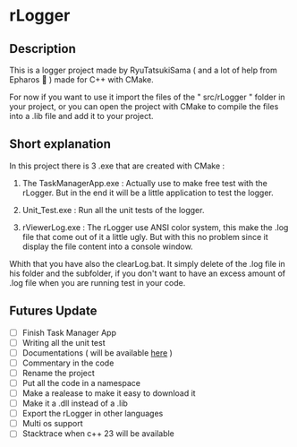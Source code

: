 # rLogger

## Description

This is a logger project made by RyuTatsukiSama ( and a lot of help from Epharos 🙏 ) made for C++ with CMake.

For now if you want to use it import the files of the " src/rLogger " folder in your project, or you can open the project with CMake to compile the files into a .lib file and add it to your project.

## Short explanation

In this project there is 3 .exe that are created with CMake :

1. The TaskManagerApp.exe : Actually use to make free test with the rLogger. But in the end it will be a little application to test the logger.

2. Unit_Test.exe : Run all the unit tests of the logger.

3. rViewerLog.exe : The rLogger use ANSI color system, this make the .log file that come out of it a little ugly. But with this no problem since it display the file content into a console window.

Whith that you have also the clearLog.bat. It simply delete of the .log file in his folder and the subfolder, if you don't want to have an excess amount of .log file when you are running test in your code.

## Futures Update

- [ ] Finish Task Manager App
- [ ] Writing all the unit test
- [ ] Documentations ( will be available [here](https://github.com/RyuTatsukiSama/rLogger/blob/main/Documentation.md) )
- [ ] Commentary in the code
- [ ] Rename the project
- [ ] Put all the code in a namespace
- [ ] Make a realease to make it easy to download it
- [ ] Make it a .dll instead of a .lib
- [ ] Export the rLogger in other languages
- [ ] Multi os support
- [ ] Stacktrace when c++ 23 will be available
